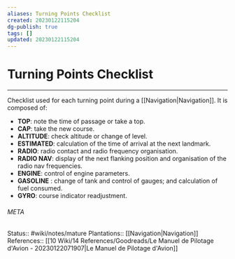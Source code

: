 ```yaml
---
aliases: Turning Points Checklist
created: 20230122115204
dg-publish: true
tags: []
updated: 20230122115204
---
```

# Turning Points Checklist
---
Checklist used for each turning point during a [[Navigation\|Navigation]]. It is composed of:
- **TOP**: note the time of passage or take a top.
- **CAP**: take the new course.
- **ALTITUDE**: check altitude or change of level.
- **ESTIMATED**: calculation of the time of arrival at the next landmark.
- **RADIO**: radio contact and radio frequency organisation.
- **RADIO NAV**: display of the next flanking position and organisation of the radio nav frequencies.
- **ENGINE**: control of engine parameters.
- **GASOLINE** : change of tank and control of gauges; and calculation of fuel consumed.
- **GYRO**: course indicator readjustment.



###### META
Status:: #wiki/notes/mature 
Plantations:: [[Navigation\|Navigation]]
References:: [[10 Wiki/14 References/Goodreads/Le Manuel de Pilotage d'Avion - 20230122071907\|Le Manuel de Pilotage d'Avion]]
